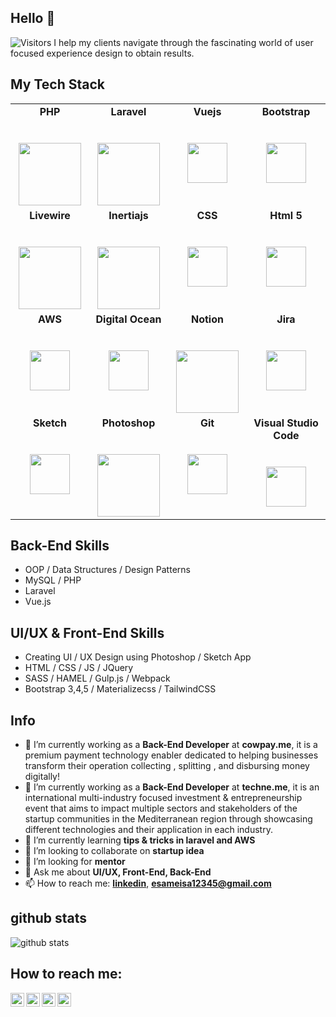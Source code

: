 ## Hello 👋
<img src="https://komarev.com/ghpvc/?username=esameisa&label=Visitors" alt="Visitors"/>
I help my clients navigate through the fascinating world of user focused experience design to obtain results.

## My Tech Stack

<table>
  <tbody>
    <tr valign="top">
      <td width="25%" align="center">
        <span><strong>PHP</strong></span><br><br><br>
        <img height="100px" src="https://upload.wikimedia.org/wikipedia/commons/thumb/2/27/PHP-logo.svg/240px-PHP-logo.svg.png">
      </td>
      <td width="25%" align="center">
      	<span><strong>Laravel</strong></span><br><br><br>
        <img height="100px" src="https://upload.wikimedia.org/wikipedia/commons/thumb/9/9a/Laravel.svg/440px-Laravel.svg.png">
      </td>
      <td width="25%" align="center">
      	<span><strong>Vuejs</strong></span><br><br><br>
        <img height="64px" src="https://pnglive.com/wp-content/uploads/2021/01/Vue-JS-Logo-Background-PNG-Image.png">
      </td>
      <td width="25%" align="center">
        <span><strong>Bootstrap</strong></span><br><br><br>
        <img height="64px" src="https://upload.wikimedia.org/wikipedia/commons/thumb/b/b2/Bootstrap_logo.svg/440px-Bootstrap_logo.svg.png">
      </td>
     </tr>
    <tr valign="top">
      <td width="25%" align="center">
        <span><strong>Livewire</strong></span><br><br><br>
        <img height="100px" src="https://laravelnews.imgix.net/images/laravel-livewire.png?ixlib=php-3.3.0">
      </td>
      <td width="25%" align="center">
      	<span><strong>Inertiajs</strong></span><br><br><br>
        <img height="100px" src="https://inertiajs.com/previews/home.png">
      </td>
      <td width="25%" align="center">
        <span><strong>CSS</strong></span><br><br><br>
        <img height="64px" src="https://cdn.svgporn.com/logos/css-3.svg">
      </td>
      <td width="25%" align="center">
        <span><strong>Html 5</strong></span><br><br><br>
        <img height="64px" src="https://cdn.svgporn.com/logos/html-5.svg">
      </td>
     </tr>
    <tr valign="top">
      <td width="25%" align="center">
      	<span><strong>AWS</strong></span><br><br><br>
        <img height="64px" src="https://cdn.svgporn.com/logos/aws.svg">
      </td>
      <td width="25%" align="center">
        <span><strong>Digital Ocean</strong></span><br><br><br>
        <img height="64px" src="https://upload.wikimedia.org/wikipedia/commons/thumb/f/ff/DigitalOcean_logo.svg/1024px-DigitalOcean_logo.svg.png">
      </td>
      <td width="25%" align="center">
      	<span><strong>Notion</strong></span><br><br><br>
        <img height="100px" src="https://iamstevein.files.wordpress.com/2020/11/notion-logo.png">
      </td>
      <td width="25%" align="center">
        <span><strong>Jira</strong></span><br><br><br>
        <img height="64px" src="https://i0.wp.com/invotra.com/wp-content/uploads/2019/09/jira_software_logo-e1571063680300.png?fit=768%2C216&ssl=1">
      </td>
     </tr>
    <tr valign="top">
      <td width="25%" align="center">
      	<span><strong>Sketch</strong></span><br><br><br>
        <img height="64px" src="https://upload.wikimedia.org/wikipedia/commons/thumb/5/59/Sketch_Logo.svg/1200px-Sketch_Logo.svg.png">
      </td>
      <td width="25%" align="center">
        <span><strong>Photoshop</strong></span><br><br><br>
        <img height="100px" src="https://upload.wikimedia.org/wikipedia/arz/b/b7/Adobe-Photoshop-Logo.png">
      </td>
      <td width="25%" align="center">
        <span><strong>Git</strong></span><br><br><br>
        <img height="64px" src="https://cdn.svgporn.com/logos/git-icon.svg">
      </td>
      <td width="25%" align="center">
        <span><strong>Visual Studio Code</strong></span><br><br><br>
        <img height="64px" src="https://cdn.svgporn.com/logos/visual-studio-code.svg">
      </td>
    </tr>
  </tbody>
</table>


## Back-End Skills
- OOP / Data Structures / Design Patterns
- MySQL / PHP
- Laravel
- Vue.js


## UI/UX & Front-End Skills
- Creating UI / UX Design using Photoshop / Sketch App
- HTML / CSS / JS / JQuery
- SASS / HAMEL / Gulp.js / Webpack
- Bootstrap 3,4,5 / Materializecss / TailwindCSS


## Info
- 🔭 I’m currently working as a **Back-End Developer** at **cowpay.me**, it is a premium payment technology enabler dedicated to helping businesses transform their operation collecting , splitting , and disbursing money digitally!
- 🔭 I’m currently working as a **Back-End Developer** at **techne.me**, it is an international multi-industry focused investment & entrepreneurship event that aims to impact multiple sectors and stakeholders of the startup communities in the Mediterranean region through showcasing different technologies and their application in each industry.
- 🌱 I’m currently learning **tips & tricks in laravel and AWS**
- 👯 I’m looking to collaborate on **startup idea**
- 🤔 I’m looking for **mentor**
- 💬 Ask me about **UI/UX, Front-End, Back-End**
- 📫 How to reach me: <a href="https://www.linkedin.com/in/esameisa/" target="_blank">**linkedin**</a>, <a href="mailto:esameisa12345@gmail.com">**esameisa12345@gmail.com**</a>

  

## github stats
![github stats](https://github-readme-stats.vercel.app/api?username=esameisa&show_icons=true&theme=dark)


## How to reach me: 

<a href="https://www.linkedin.com/in/esameisa/">
  <img align="left" alt="Esam Eisa" width="22px" src="https://cdn.jsdelivr.net/npm/simple-icons@v3/icons/linkedin.svg" />
</a>
<a href="https://twitter.com/Eng_esameisa">
  <img align="left" alt="Esam Eisa | Twitter" width="22px" src="https://cdn.jsdelivr.net/npm/simple-icons@v3/icons/twitter.svg" />
</a>
<a href="https://www.facebook.com/Esam.A.Eisa/">
  <img align="left" alt="Esam Eisa" width="22px" src="https://cdn.jsdelivr.net/npm/simple-icons@v3/icons/facebook.svg" />
</a>
<a href="https://github.com/esameisa/">
  <img align="left" alt="Esam Eisa" width="22px" src="https://cdn.jsdelivr.net/npm/simple-icons@v3/icons/github.svg" />
</a>
